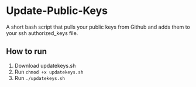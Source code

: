 # Update-Public-Keys
A short bash script that pulls your public keys from Github and adds them to your ssh authorized_keys file.

## How to run

1. Download updatekeys.sh
2. Run `chmod +x updatekeys.sh`
3. Run `./updatekeys.sh`

